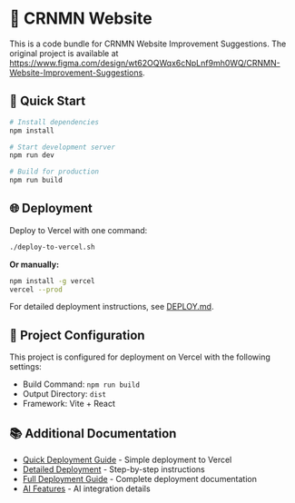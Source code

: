# 🌽 CRNMN Website

This is a code bundle for CRNMN Website Improvement Suggestions. The original project is available at https://www.figma.com/design/wt62OQWqx6cNpLnf9mh0WQ/CRNMN-Website-Improvement-Suggestions.

## 🚀 Quick Start

```bash
# Install dependencies
npm install

# Start development server
npm run dev

# Build for production
npm run build
```

## 🌐 Deployment

Deploy to Vercel with one command:

```bash
./deploy-to-vercel.sh
```

**Or manually:**
```bash
npm install -g vercel
vercel --prod
```

For detailed deployment instructions, see [DEPLOY.md](./DEPLOY.md).

## 📁 Project Configuration

This project is configured for deployment on Vercel with the following settings:
- Build Command: `npm run build`
- Output Directory: `dist`
- Framework: Vite + React

## 📚 Additional Documentation

- [Quick Deployment Guide](./DEPLOY.md) - Simple deployment to Vercel
- [Detailed Deployment](./src/DEPLOY_NOW.md) - Step-by-step instructions
- [Full Deployment Guide](./src/DEPLOYMENT_GUIDE.md) - Complete deployment documentation
- [AI Features](./AI_FEATURES_README.md) - AI integration details
